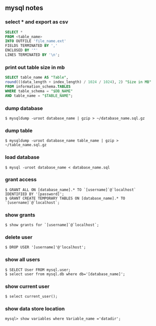 mysql notes
---

### select * and export as csv
```sql
SELECT *
FROM <table_name>
INTO OUTFILE 'file_name.ext'
FIELDS TERMINATED BY ','
ENCLOSED BY '"'
LINES TERMINATED BY '\n';
```

### print out table size in mb
```sql
SELECT table_name AS "Table",
round(((data_length + index_length) / 1024 / 1024), 2) "Size in MB"
FROM information_schema.TABLES
WHERE table_schema = "$DB_NAME"
AND table_name = "$TABLE_NAME";
```

### dump database

    $ mysqldump -uroot database_name | gzip > ~/database_name.sql.gz

### dump table

    $ mysqldump -uroot database_name table_name | gzip > ~/table_name.sql.gz

### load database

    $ mysql -uroot database_name < database_name.sql

### grant access

    $ GRANT ALL ON [database_name].* TO `[username]`@`localhost` IDENTIFIED BY '[password]';
    $ GRANT CREATE TEMPORARY TABLES ON [database_name].* TO `[username]`@`localhost`;

### show grants

    $ show grants for `[username]`@`localhost`;

### delete user

    $ DROP USER '[username]'@'localhost';

### show all users

    $ SELECT User FROM mysql.user;
    $ select user from mysql.db where db='[database_name]';

### show current user

    $ select current_user();

### show data store location

    mysql> show variables where Variable_name ='datadir';
